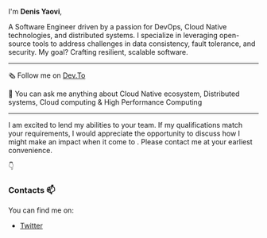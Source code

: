 I'm **Denis Yaovi**, 

A Software Engineer driven by a passion for DevOps, Cloud Native technologies, and distributed systems. I specialize in leveraging open-source tools to address challenges in data consistency, fault tolerance, and security. My goal? Crafting resilient, scalable software.

---

🗞️​ Follow me on [Dev.To](https://dev.to/denisakp)

​🧐 You can ask me anything about Cloud Native ecosystem, Distributed systems, Cloud computing & High Performance Computing

---

I am excited to lend my abilities to your team. If my qualifications match your requirements, I would appreciate the opportunity to discuss how I might make an impact when it come to . Please contact me at your earliest convenience.

:point_down:

### Contacts 📫
You can find me on:
* [Twitter](https://twitter.com/denis_Akp)
